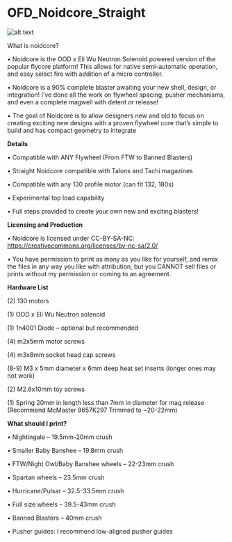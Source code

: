 # OFD_Noidcore_Straight

![alt text](https://github.com/oldfieldadamg/OFD_Flycore_Straight/blob/main/Images/Capture.PNG)

What is noidcore?

•	Noidcore is the OOD x Eli Wu Neutron Solenoid powered version of the popular flycore platform!  This allows for native semi-automatic operation, and easy select fire with addition of a micro controller. 

•	Noidcore is a 90% complete blaster awaiting your new shell, design, or integration!  I’ve done all the work on flywheel spacing, pusher mechanisms, and even a complete magwell with detent or release! 

•	The goal of Noidcore is to allow designers new and old to focus on creating exciting new designs with a proven flywheel core that’s simple to build and has compact geometry to integrate


**Details**

•	Compatible with ANY Flywheel (From FTW to Banned Blasters)

•	Straight Noidcore compatible with Talons and Tachi magazines

•	Compatible with any 130 profile motor (can fit 132, 180s)

•	Experimental top load capability

•	Full steps provided to create your own new and exciting blasters!



**Licensing and Production**

•	Noidcore is licensed under CC-BY-SA-NC: https://creativecommons.org/licenses/by-nc-sa/2.0/

•	You have permission to print as many as you like for yourself, and remix the files in any way you like with attribution, but you CANNOT sell files or prints without my permission or coming to an agreement.



**Hardware List**

(2) 130 motors

(1) OOD x Eli Wu Neutron solenoid

(1) 1n4001 Diode – optional but recommended

(4) m2x5mm motor screws

(4) m3x8mm socket head cap screws

(8-9) M3 x 5mm diameter x 6mm deep heat set inserts (longer ones may not work)

 (2) M2.6x10mm toy screws
 
 (1) Spring 20mm in length less than 7mm in diameter for mag release (Recommend McMaster 9657K297 Trimmed to ~20-22mm)
 
 
 
**What should I print?**

•	Nightingale – 19.5mm-20mm crush 

•	Smaller Baby Banshee – 19.8mm crush

•	FTW/Night Owl/Baby Banshee wheels – 22-23mm crush

•	Spartan wheels – 23.5mm crush

•	Hurricane/Pulsar – 32.5-33.5mm crush

•	Full size wheels – 39.5-43mm crush

•	Banned Blasters – 40mm crush

•	Pusher guides: I recommend low-aligned pusher guides

